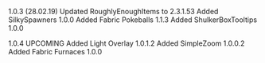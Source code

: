 1.0.3 (28.02.19)
Updated RoughlyEnoughItems to 2.3.1.53
Added SilkySpawners 1.0.0
Added Fabric Pokeballs 1.1.3
Added ShulkerBoxTooltips 1.0.0

1.0.4 UPCOMING
Added Light Overlay 1.0.1.2
Added SimpleZoom 1.0.0.2
Added Fabric Furnaces 1.0.0

